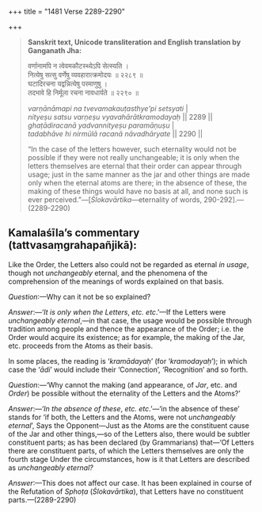 +++
title = "1481 Verse 2289-2290"

+++
> **Sanskrit text, Unicode transliteration and English translation by Ganganath Jha:** 
>
> वर्णानामपि न त्वेवमकौटस्थ्येऽपि सेत्स्यति ।  
> नित्येषु सत्सु वर्णेषु व्यवहारात्क्रमोदयः ॥ २२८९ ॥  
> घटादिरचना यद्वन्नित्येषु परमाणुषु ।  
> तदभावे हि निर्मूला रचना नावधार्यते ॥ २२९० ॥ 
>
> *varṇānāmapi na tvevamakauṭasthye'pi setsyati* \|  
> *nityeṣu satsu varṇeṣu vyavahārātkramodayaḥ* \|\| 2289 \|\|  
> *ghaṭādiracanā yadvannityeṣu paramāṇuṣu* \|  
> *tadabhāve hi nirmūlā racanā nāvadhāryate* \|\| 2290 \|\| 
>
> “In the case of the letters however, such eternality would not be possible if they were not really unchangeable; it is only when the letters themselves are eternal that their order can appear through usage; just in the same manner as the jar and other things are made only when the eternal atoms are there; in the absence of these, the making of these things would have no basis at all, and none such is ever perceived.”—[*Ślokavārtika*—eternality of words, 290-292].—(2289-2290)



## Kamalaśīla’s commentary (tattvasaṃgrahapañjikā):

Like the Order, the Letters also could not be regarded as eternal *in usage*, though not *unchangeably* eternal, and the phenomena of the comprehension of the meanings of words explained on that basis.

*Question*:—Why can it not be so explained?

*Answer*:—‘*It is only when the Letters*, *etc. etc*.’—If the Letters were *unchangeably eternal*,—in that case, the usage would be possible through tradition among people and thence the appearance of the Order; i.e. the Order would acquire its existence; as for example, the making of the Jar, etc. proceeds from the Atoms as their basis.

In some places, the reading is ‘*kramādayaḥ*’ (for ‘*kramodayaḥ*’); in which case the ‘*ādi*’ would include their ‘Connection’, ‘Recognition’ and so forth.

*Question*:—‘Why cannot the making (and appearance, of *Jar*, etc. and *Order*) be possible without the eternality of the Letters and the Atoms?’

*Answer*:—‘*In the absence of these*, *etc. etc*.’—‘in the absence of these’ stands for ‘if both, the Letters and the Atoms, were not *unchangeably eternal*’, Says the Opponent—Just as the Atoms are the constituent cause of the Jar and other things,—so of the Letters also, there would be subtler constituent parts; as has been declared (by Grammarians) that—‘Of Letters there are constituent parts, of which the Letters themselves are only the fourth stage Under the circumstances, how is it that Letters are described as *unchangeably eternal?*

*Answer*:—This does not affect our case. It has been explained in course of the Refutation of *Sphoṭa* (*Ślokavārtika*), that Letters have no constituent parts.—(2289-2290)



